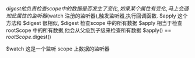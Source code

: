 $digest
他负责检查 scope 中的数据是否发生了变化,如果某个属性有变化,马上会通知此属性的监听器 ($watch 注册的监听器),触发监听器,执行回调函数.
$apply
这个方法和 $digest 很相似, $digest 检查scope 中的所有数据
$apply 相当于检查 rootScope 中的所有数据,他会从父级到子级来检查所有数据
$apply() == $rootScope.$digest()

$watch
这是一个监听 scope 上数据的监听器